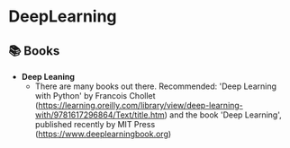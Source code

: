 # DeepLearning


 <h2>📚 Books</h2>

- <b>Deep Leaning </b>
  - There are many books out there. Recommended: 'Deep Learning with Python' by Francois Chollet (https://learning.oreilly.com/library/view/deep-learning-with/9781617296864/Text/title.htm) and the book 'Deep Learning', published recently by MIT Press (https://www.deeplearningbook.org)
 
